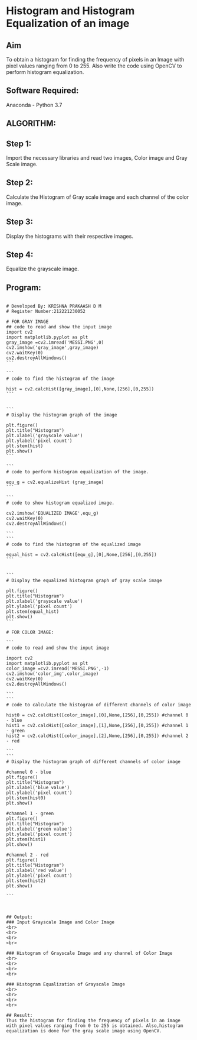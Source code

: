 # Histogram and Histogram Equalization of an image
## Aim
To obtain a histogram for finding the frequency of pixels in an Image with pixel values ranging from 0 to 255. Also write the code using OpenCV to perform histogram equalization.

## Software Required:
Anaconda - Python 3.7

## ALGORITHM:
## Step 1:
Import the necessary libraries and read two images, Color image and Gray Scale image.

## Step 2:
Calculate the Histogram of Gray scale image and each channel of the color image.

## Step 3:
Display the histograms with their respective images.

## Step 4:
Equalize the grayscale image.

## Program:
```

# Developed By: KRISHNA PRAKAASH D M
# Register Number:212221230052
```
````
# FOR GRAY IMAGE
## code to read and show the input image
import cv2
import matplotlib.pyplot as plt
gray_image =cv2.imread('MESSI.PNG',0)
cv2.imshow('gray_image',gray_image) 
cv2.waitKey(0) 
cv2.destroyAllWindows()
```

```
# code to find the histogram of the image

hist = cv2.calcHist([gray_image],[0],None,[256],[0,255])
```


```
# Display the histogram graph of the image

plt.figure()
plt.title("Histogram")
plt.xlabel('grayscale value')
plt.ylabel('pixel count')
plt.stem(hist)
plt.show()
```

```
# code to perform histogram equalization of the image. 

equ_g = cv2.equalizeHist (gray_image)
```

```
# code to show histogram equalized image. 

cv2.imshow('EQUALIZED IMAGE',equ_g)
cv2.waitKey(0)
cv2.destroyAllWindows()

```
```
# code to find the histogram of the equalized image

equal_hist = cv2.calcHist([equ_g],[0],None,[256],[0,255])
```


```
# Display the equalized histogram graph of gray scale image

plt.figure()
plt.title("Histogram")
plt.xlabel('grayscale value')
plt.ylabel('pixel count')
plt.stem(equal_hist)
plt.show()
```

# FOR COLOR IMAGE:

```
# code to read and show the input image

import cv2
import matplotlib.pyplot as plt
color_image =cv2.imread('MESSI.PNG',-1)
cv2.imshow('color_img',color_image) 
cv2.waitKey(0) 
cv2.destroyAllWindows()

```
```
# code to calculate the histogram of different channels of color image

hist0 = cv2.calcHist([color_image],[0],None,[256],[0,255]) #channel 0 - blue
hist1 = cv2.calcHist([color_image],[1],None,[256],[0,255]) #channel 1 - green
hist2 = cv2.calcHist([color_image],[2],None,[256],[0,255]) #channel 2 - red

```
```
# Display the histogram graph of different channels of color image

#channel 0 - blue
plt.figure()
plt.title("Histogram")
plt.xlabel('blue value')
plt.ylabel('pixel count')
plt.stem(hist0)
plt.show()

#channel 1 - green
plt.figure()
plt.title("Histogram")
plt.xlabel('green value')
plt.ylabel('pixel count')
plt.stem(hist1)
plt.show()

#channel 2 - red
plt.figure()
plt.title("Histogram")
plt.xlabel('red value')
plt.ylabel('pixel count')
plt.stem(hist2)
plt.show()

```



## Output:
### Input Grayscale Image and Color Image
<br>
<br>
<br>
<br>

### Histogram of Grayscale Image and any channel of Color Image
<br>
<br>
<br>
<br>

### Histogram Equalization of Grayscale Image
<br>
<br>
<br>
<br>

## Result: 
Thus the histogram for finding the frequency of pixels in an image with pixel values ranging from 0 to 255 is obtained. Also,histogram equalization is done for the gray scale image using OpenCV.
